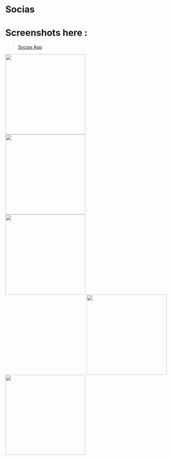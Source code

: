 # Socias

# Screenshots here :

<blockquote class="imgur-embed-pub" lang="en" data-id="a/wbAnW"><a href="http://imgur.com/a/p9Mj5">Socias App</a></blockquote><script async src="//s.imgur.com/min/embed.js" charset="utf-8"></script>

<a href="http://i.imgur.com/xOh01kW.jpg"><img src="http://i.imgur.com/xOh01kW.jpg" align="left" width="250"></a>
<a href="http://i.imgur.com/RLbjlot.jpg"><img src="http://i.imgur.com/RLbjlot.jpg" align="left" width="250"></a>
<a href="http://i.imgur.com/97Fv8HR.jpg"><img src="http://i.imgur.com/97Fv8HR.jpg" align="left" width="250"></a>
<a href="http://i.imgur.com/YaVDzFC.jpg"><img src="http://i.imgur.com/YaVDzFC.jpg" align="right" width="250"></a>
<a href="http://i.imgur.com/YFaHOFo.jpg"><img src="http://i.imgur.com/YFaHOFo.jpg" align="left" width="250"></a>

